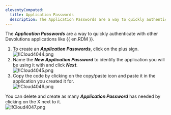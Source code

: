 ```yaml
---
eleventyComputed:
  title: Application Passwords
  description: The Application Passwords are a way to quickly authenticate with other Devolutions applications like {{ en.RDM }}.
---
```

The ***Application Passwords*** are a way to quickly authenticate with other Devolutions applications like {{ en.RDM }}.  

1. To create an ***Application Passwords***, click on the plus sign.  
![!!Cloud4044.png](https://webdevolutions.azureedge.net/docs/en/cloud/Cloud4044.png) 
1. Name the ***New Application Password*** to identify the application you will be using it with and click ***Next***.  
![!!Cloud4045.png](https://webdevolutions.azureedge.net/docs/en/cloud/Cloud4045.png) 
1. Copy the code by clicking on the copy/paste icon and paste it in the application you created it for.  
![!!Cloud4046.png](https://webdevolutions.azureedge.net/docs/en/cloud/Cloud4046.png)  

You can delete and create as many ***Application Password*** has needed by clicking on the X next to it.  
![!!Cloud4047.png](https://webdevolutions.azureedge.net/docs/en/cloud/Cloud4047.png) 
